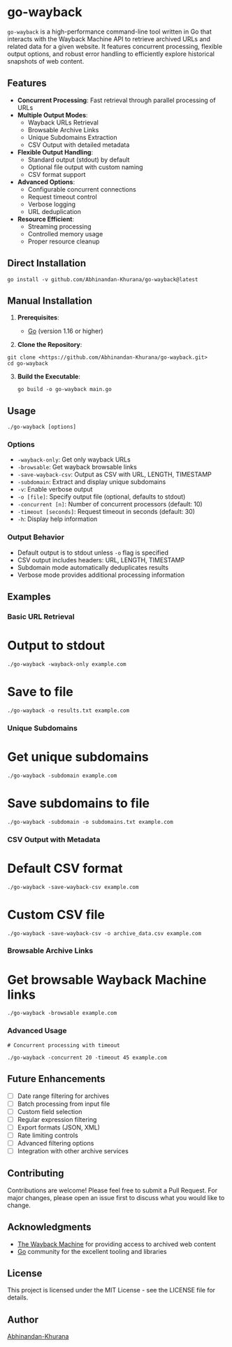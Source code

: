 # go-wayback

`go-wayback` is a high-performance command-line tool written in Go that interacts with the Wayback Machine API to retrieve archived URLs and related data for a given website. It features concurrent processing, flexible output options, and robust error handling to efficiently explore historical snapshots of web content.

## Features

- **Concurrent Processing**: Fast retrieval through parallel processing of URLs
- **Multiple Output Modes**:
  - Wayback URLs Retrieval
  - Browsable Archive Links
  - Unique Subdomains Extraction
  - CSV Output with detailed metadata
- **Flexible Output Handling**:
  - Standard output (stdout) by default
  - Optional file output with custom naming
  - CSV format support
- **Advanced Options**:
  - Configurable concurrent connections
  - Request timeout control
  - Verbose logging
  - URL deduplication
- **Resource Efficient**:
  - Streaming processing
  - Controlled memory usage
  - Proper resource cleanup

## Direct Installation

```
go install -v github.com/Abhinandan-Khurana/go-wayback@latest
```

## Manual Installation

1. **Prerequisites**:

   - [Go](https://golang.org/doc/install) (version 1.16 or higher)

2. **Clone the Repository**:

```
git clone <https://github.com/Abhinandan-Khurana/go-wayback.git>
cd go-wayback
```

3. **Build the Executable**:

   ```
   go build -o go-wayback main.go
   ```

## Usage

```
./go-wayback [options]
```

### Options

- `-wayback-only`: Get only wayback URLs
- `-browsable`: Get wayback browsable links
- `-save-wayback-csv`: Output as CSV with URL, LENGTH, TIMESTAMP
- `-subdomain`: Extract and display unique subdomains
- `-v`: Enable verbose output
- `-o [file]`: Specify output file (optional, defaults to stdout)
- `-concurrent [n]`: Number of concurrent processors (default: 10)
- `-timeout [seconds]`: Request timeout in seconds (default: 30)
- `-h`: Display help information

### Output Behavior

- Default output is to stdout unless `-o` flag is specified
- CSV output includes headers: URL, LENGTH, TIMESTAMP
- Subdomain mode automatically deduplicates results
- Verbose mode provides additional processing information

## Examples

### Basic URL Retrieval

# Output to stdout

```
./go-wayback -wayback-only example.com
```

# Save to file

```
./go-wayback -o results.txt example.com
```

### Unique Subdomains

# Get unique subdomains

```
./go-wayback -subdomain example.com
```

# Save subdomains to file

```
./go-wayback -subdomain -o subdomains.txt example.com
```

### CSV Output with Metadata

# Default CSV format

```
./go-wayback -save-wayback-csv example.com
```

# Custom CSV file

```
./go-wayback -save-wayback-csv -o archive_data.csv example.com
```

### Browsable Archive Links

# Get browsable Wayback Machine links

```
./go-wayback -browsable example.com
```

### Advanced Usage

```
# Concurrent processing with timeout

./go-wayback -concurrent 20 -timeout 45 example.com
```

## Future Enhancements

- [ ] Date range filtering for archives
- [ ] Batch processing from input file
- [ ] Custom field selection
- [ ] Regular expression filtering
- [ ] Export formats (JSON, XML)
- [ ] Rate limiting controls
- [ ] Advanced filtering options
- [ ] Integration with other archive services

## Contributing

Contributions are welcome! Please feel free to submit a Pull Request. For major changes, please open an issue first to discuss what you would like to change.

## Acknowledgments

- [The Wayback Machine](https://web.archive.org) for providing access to archived web content
- [Go](https://golang.org) community for the excellent tooling and libraries

## License

This project is licensed under the MIT License - see the LICENSE file for details.

## Author

[Abhinandan-Khurana](https://github.com/Abhinandan-Khurana)

